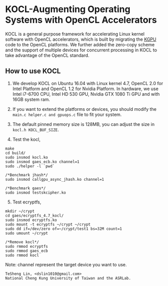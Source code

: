 # KOCL-Augmenting Operating Systems with OpenCL Accelerators

KOCL is a general purpose framework for accelerating Linux kernel software with OpenCL accelerators,
which is built by migrating the [KGPU](https://github.com/wbsun/kgpu) code to the OpenCL platforms. We further added the zero-copy 
scheme and the support of multiple devices for concurrent processing in KOCL to take advantage of the OpenCL standard. 


## How to use KOCL
1. We develop KOCL on Ubuntu 16.04 with Linux kernel 4.7, OpenCL 2.0 for Intel Platform and OpenCL 1.2 for Nvidia Platform.
In hardware, we use Intel i7-6700 CPU, Intel HD 530 GPU, Nvidia GTX 1080 Ti GPU and with 16GB system ram.

2. If you want to extend the platforms or devices, you should modify the `main.c helper.c and gpuops.c` file to fit your
system.

3. The default pinned memory size is 128MB, you can adjust the size in `kocl.h KOCL_BUF_SIZE`.

4. Test the kocl,
```
make
cd build/
sudo insmod kocl.ko
sudo insmod gaes_ecb.ko channel=1 
sudo ./helper -l `pwd`

/*Benchmark jhash*/
sudo insmod callgpu_async_jhash.ko channel=1

/*Benchmark gaes*/
sudo insmod testskcipher.ko
```
5. Test ecryptfs,
```
mkdir ~/crypt
cd gaes/ecryptfs_4.7_kocl/
sudo insmod ecryptfs.ko
sudo mount -t ecryptfs ~/crypt ~/crypt
sudo dd if=/dev/zero of=~/crypt/test1 bs=32M count=1
sudo umount ~/crypt

/*Remove kocl*/
sudo rmmod ecryptfs
sudo rmmod gaes_ecb
sudo rmmod kocl
```
Note: channel represent the target device you want to use. 


```
TeSheng Lin, <dslin1010@gmail.com>
National Cheng Kung University of Taiwan and the ASRLab. 
```

 

